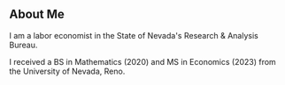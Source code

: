 <p align="center">
  <h2>About Me</h2>
</p>
I am a labor economist in the State of Nevada's Research & Analysis Bureau.


I received a BS in Mathematics (2020) and MS in Economics (2023) from the University of Nevada, Reno. 

